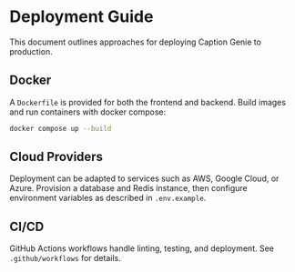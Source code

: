 # Deployment Guide

This document outlines approaches for deploying Caption Genie to production.

## Docker

A `Dockerfile` is provided for both the frontend and backend. Build images and run containers with docker compose:

```bash
docker compose up --build
```

## Cloud Providers

Deployment can be adapted to services such as AWS, Google Cloud, or Azure. Provision a database and Redis instance, then configure environment variables as described in `.env.example`.

## CI/CD

GitHub Actions workflows handle linting, testing, and deployment. See `.github/workflows` for details.

